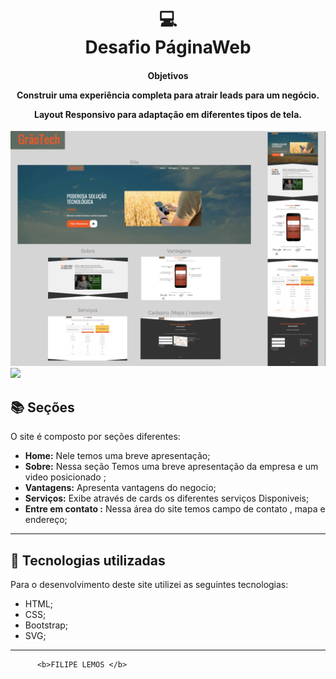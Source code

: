 
<h1 align="center">
  💻<br>Desafio PáginaWeb 
</h1>

<h4 align="center">
Objetivos

Construir uma experiência completa para atrair leads para um negócio. 

Layout Responsivo para adaptação em diferentes tipos de tela.
</h4>

![Resultado final do projeto](/img/GraoTech1.png) 
<img src="/img/Graotech.png">

## 📚 Seções
O site é composto por  seções diferentes:

- **Home:** Nele temos uma breve apresentação;
- **Sobre:** Nessa seção Temos uma breve apresentação da empresa e um video posicionado ;
- **Vantagens:** Apresenta vantagens do negocio;
- **Serviços:** Exibe através de cards os diferentes serviços Disponiveis;
- **Entre em contato :** Nessa área do site temos campo de contato , mapa e endereço;

---

## 💼 Tecnologias utilizadas
Para o desenvolvimento deste site utilizei as seguintes tecnologias:

- HTML;
- CSS;
- Bootstrap;
- SVG;

---

          <b>FILIPE LEMOS </b>
 
